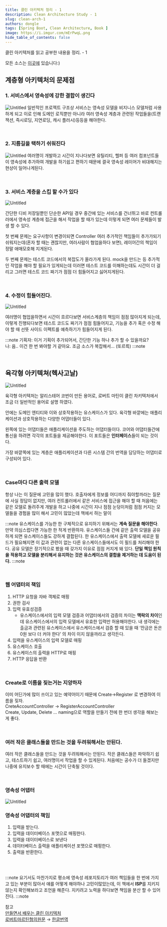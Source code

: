 ```yaml
---
title: 클린 아키텍처 정리 - 1
description: Clean Architecture Study - 1
slug: clean-arch-1
authors: dongle  
tags: [Spring Boot, Clean Architecture, Book ]
image: https://i.imgur.com/mErPwqL.png
hide_table_of_contents: false
---
```

클린 아키텍처를 읽고 공부한 내용을 정리. - 1
<!--truncate-->

모든 소스는 [이곳에](https://github.com/sk1737030/til/tree/master/clean-architecture) 있습니다:)

## 계층형 아키텍처의 문제점  
### 1. 서비스에서 영속성에 강한 결합이 생긴다  
![Untitled](./2022-06-25/Untitled.png)
일반적인 프로젝트 구조상 서비스는 영속성 모델을 비지니스 모델처럼 사용하게 되고 이로 인해 도메인 로직뿐만 아니라 여러 영속성 계층과 관련된 작업들을(트랜잭션, 즉시로딩, 지연로딩, 캐시 플러시)등등을 해야한다.  

<br />

### 2. 지름길을 택하기 쉬워진다  
![Untitled](./2022-06-25/Untitled%201.png)
여러명이 개발하고 시간이 지나다보면 유틸리티, 헬퍼 등 여러 컴포넌트들이 영속성에 추가하여 개발을 하기쉽고 편하기 때문에 결국 영속성 레이어가 비대해지는 현상이 일어나게된다.  


<br />

### 3. 서비스 계층을 스킵 할 수가 있다

![Untitled](./2022-06-25/Untitled%202.png)

간단한 디비 저장일뿐인 단순한 API일 경우 중간에 있는 서비스를 건너뛰고 바로 컨트롤러에서 영속성 계층에 접근을 해서 작업을 할 때가 있는데 이렇게 되면 여러 문제들이 발생 할 수 있다. 

첫 번째 문제는 요구사항이 변경이되면 Controller 여러 추가적인 책임들이 추가가되기 쉬워지는데(혼자 할 때는 괜찮지만, 여러사람이 협업을하다 보면), 레이어간의 책임이 정말 애매모호해 지게된다. 

두 번째 문제는 테스트 코드에서의 복잡도가 올라가게 된다. mock을 만드는 등 추가적인 작업을 해야 할 필요가 있게되는데 이러면 테스트 코드를 이해하는데도 시간이 더 걸리고 그러면 테스트 코드 짜기가 점점 더 힘들어지고 싫어지게된다. 

<br />

### 4. 수정이 힘들어진다.

![Untitled](./2022-06-25/Untitled%203.png)

여러명이 협업을하면서 시간이 흐르다보면 서비스계층의 책임이 점점 많아지게 되는데, 이렇게 진행되다보면 테스트 코드도 짜기가 점점 힘들어지고, 기능을 추가 혹은 수정 해야 할 때 선뜻 사이드 이펙트를 예측하기가 힘들어지게 된다.

:::note
기획자: 이거 기획이 추가되어서, 간단한 기능 하나 추가 할 수 있을까요?  
나: 음.. 이건 한 번 봐야할 거 같아요. 조금 소스가 복잡해서… (또르륵)
:::note

<br />

## 육각형 아키텍쳐(헥사고날)
![Untitled](./2022-06-25/Untitled%204.png)

육각형 아키텍처는 알리스테어 코번이 만든 용어로, 로버트 마틴이 클린 차키텍처에서 조금 더 일반적인 용어로 설명 하였다. 

안에는 도메인 엔티티와 이와 상호작용하는 유스케이스가 있다. 육각형 바깥에는 애플리케이션과 상호작용하는 다양한 어댑터들이 있다. 

왼쪽에 있는 어댑터들은 애플리케이션을 주도하는 어댑터들이다. 코어와 어댑터들간에 통신을 하려면 각각의 포트들을 제공해야한다. 이 포트들은 **인터페이스**들이 되는 것이다. 

가장 바깥쪽에 있는 계층은 애플리케이션과 다른 시스템 간의 번역을 담당하는 어댑터로 구성되어 있다. 

<br />

### Case마다 다른 출력 모델

항상 나는 이 질문에 고민을 많이 했다. 호출자에게 정보를 어디까지 줘야할까라는 질문에 사실 정답이 없지만, 여러 컨트롤러에서 같은 서비스에 접근을 해야 할 때 처음에는 같은 모델로 돌려주게 개발을 하고 나중에 시간이 지나 점점 눈덩이처럼 점점 커지는 모델들을 경험을 많이 해서 고민이 많았는데 책에서 하는 말이 

:::note
유스케이스를 가능한 한 구체적으로 유지하기 위해서는 **계속 질문을 해야한다**. 만약 의심스럽다면 가능한 한 적게 반환하자. 유스케이스들 간에 같은 출력 모델을 공유하게 되면 유스케이스들도 강하게 결합된다. 한 유스케이스에서 출력 모델에 새로운 필드가 필요해지면 이 값과 관련이 없는 다른 유스케이스들에서도 이 필드를 처리해야 한다. 공유 모델은 장기적으로 봤을 때 갖가지 이유로 점점 커지게 돼 있다. **단일 책임 원칙을 적용하고 모델을 분리해서 유지하는 것은 유스케이스의 결합을 제거하는 데 도움이 된다.**
:::note

<br />

### 웹 어댑터의 책임

1. HTTP 요청을 자바 객체로 매핑
2. 권한 검사
3. 입력 유효성검증
    - 유스케이스에서의 입력 모델 검증과 어댑터에서의 검증의 차이는 **맥락의 차이**인데 유스케이스에서의 입력 모델에서 유효한 입력만 허용해야한다. 내 생각에는 출금과 관련된 유스케이스에서 유스케이스에서 검증 할 때 있을 때 ‘잔금은 돈은 0원 보다 더 커야 한다’ 의 차이 이지 않을까라고 생각든다.
4. 입력을 유스케이스의  입력 모델로 매핑
5. 유스케이스 호출
6. 유스케이스의 출력을 HTTP로 매핑
7. HTTP 응답을 반환


<br />

### Create로 이름을 짖는거는 지양하자

이미 어딘가에 많이 쓰이고 있는 예약어이기 때문에 Create→Register 로 변경하여 이름을 짖자.  
CreteAccountController → RegisterAccountController  
Create, Update, Delete … naming으로 역할을 만들기 전에 한 번더 생각을 해보는 게 좋다.  

<br />

### 여러 작은 클래스들을 만드는 것을 두려워해서는 안된다.

여러 작은 클래스들을 만드는 것을 두려워해서는 안된다. 작은 클래스들은 파악하기 쉽고, 테스트하기 쉽고, 여러명이서 작업을 할 수 있게된다. 처음에는 공수가 더 들겠지만 나중에 유지보수 할 때에는 시간이 단축될 것이다.

<br />

### 영속성 어댑터

![Untitled](./2022-06-25/Untitled%205.png)

### 영속성 어댑터의 책임

1. 입력을 받는다.
2. 입력을 데이터베이스 포맷으로 매핑한다.
3. 입력을 데이터베이스로 보낸다
4. 데이터베이스 출력을 애플리케이션 포맷으로 매핑한다.
5. 출력을 반환한다.

<br />
<br />

:::note
요기서도 마찬가지로 평소에 영속성 레포지토리가 여러 책임들을 한 번에 가지고 있는 부분이 많아서 얘를 어떻게 해야하나 고민이많았는데, 이 책에서 **ISP**를 지키지 않는지 확인해보라고 조언을 해준다. 지키려고 노력을 하다보면 책임을 분산 할 수 있어진다.
:::note


참고  
[만들면서 배우는 클린 아키텍처](http://www.kyobobook.co.kr/product/detailViewKor.laf?ejkGb=KOR&mallGb=KOR&barcode=9791158392758&orderClick=LAG&Kc=)  
[로버트마르틴형의원문](https://blog.cleancoder.com/uncle-bob/2012/08/13/the-clean-architecture.html) → [한글번역](https://blog.coderifleman.com/2017/12/18/the-clean-architecture/)  
